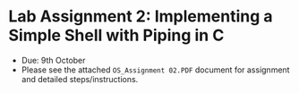 # Lab Assignment 2: Implementing a Simple Shell with Piping in C
- Due: 9th October
- Please see the attached `OS_Assignment 02.PDF` document for assignment and detailed steps/instructions.
